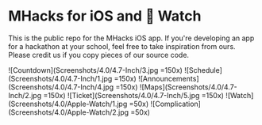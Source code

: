 MHacks for iOS and  Watch
==============

This is the public repo for the MHacks iOS app. If you're developing an app for a hackathon at your school, feel free to take inspiration from ours. Please credit us if you copy pieces of our source code.

![Countdown](Screenshots/4.0/4.7-Inch/3.jpg =150x)
![Schedule](Screenshots/4.0/4.7-Inch/1.jpg =150x)
![Announcements](Screenshots/4.0/4.7-Inch/4.jpg =150x)
![Maps](Screenshots/4.0/4.7-Inch/2.jpg =150x)
![Ticket](Screenshots/4.0/4.7-Inch/5.jpg =150x)
![Watch](Screenshots/4.0/Apple-Watch/1.jpg =50x)
![Complication](Screenshots/4.0/Apple-Watch/2.jpg =50x)
